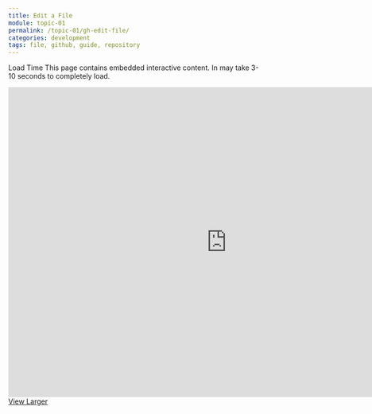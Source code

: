 ```yaml
---
title: Edit a File
module: topic-01
permalink: /topic-01/gh-edit-file/
categories: development
tags: file, github, guide, repository
---
```


<div class="divider-heading"></div>


<span class="label label-warning">Load Time</span> This page contains embedded interactive content. In may take 3-10 seconds to completely load.

<iframe src="https://umontanamediaarts.com/MART341/wp-admin/admin-ajax.php?action=h5p_embed&id=13" width="877" height="624" frameborder="0" allowfullscreen="allowfullscreen"></iframe><script src="https://umontanamediaarts.com/MART341/wp-content/plugins/h5p/h5p-php-library/js/h5p-resizer.js" charset="UTF-8"></script>
<a href="https://umontanamediaarts.com/MART341/wp-admin/admin-ajax.php?action=h5p_embed&id=13" class="btn btn-default btn-xs" target="_blank">View Larger</a>
